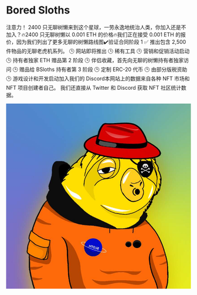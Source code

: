 # Bored Sloths

注意力！ 2400 只无聊树懒来到这个星球，一劳永逸地统治人类，你加入还是不加入？🔥2400 只无聊树懒以 0.001 ETH 的价格🔥我们正在接受 0.001 ETH 的报价，因为我们列出了更多无聊的树懒路线图✔️验证合同阶段 1 ✅ 推出包含 2,500 件物品的无聊老虎机系列。 🕒 网站即将推出 🕒 稀有工具 🕒 营销和促销活动启动 🕒 持有者独家 ETH 赠品第 2 阶段 🕒 伴侣收藏，首先向无聊的树懒持有者独家访问 🕒 赠品给 BSloths 持有者第 3 阶段 🕒 定制 ERC-20 代币 🕒 由部分版税资助 🕒 游戏设计和开发启动加入我们的 Discord本网站上的数据来自各种 NFT 市场和 NFT 项目创建者自己。 我们还直接从 Twitter 和 Discord 获取 NFT 社区统计数据。

![nft](1662199326935.jpg)
